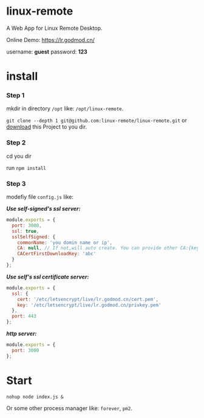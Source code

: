 # linux-remote
A Web App for Linux Remote Desktop.

Online Demo: https://lr.godmod.cn/

username: <b>guest</b>  password: <b>123</b>
# install
### Step 1
mkdir in directory `/opt` like: `/opt/linux-remote`.

`git clone --depth 1 git@github.com:linux-remote/linux-remote.git` or 
[download](https://github.com/linux-remote/linux-remote/archive/master.zip)
this Project to you dir. 
### Step 2
cd you dir

run `npm install`
### Step 3
modefiy file `config.js` like:

***Use self-signed's ssl server:***
```js
module.exports = {
  port: 3000,
  ssl: true,
  sslSelfSigned: {
    commonName: 'you domin name or ip',
    CA: null, // If not,will auto create. You can provide other CA:{key: 'somepath', cert: 'somepath'}
    CACertFirstDownloadKey: 'abc'
  }
};
```

***Use self's ssl certificate server:***
```js
module.exports = {
  ssl: {
    cert: '/etc/letsencrypt/live/lr.godmod.cn/cert.pem',
    key: '/etc/letsencrypt/live/lr.godmod.cn/privkey.pem'
  },
  port: 443
};
```

***http server:***
```js
module.exports = {
  port: 3000
};
```
# Start
`nohup node index.js &`

Or some other process manager like: `forever`, `pm2`.

